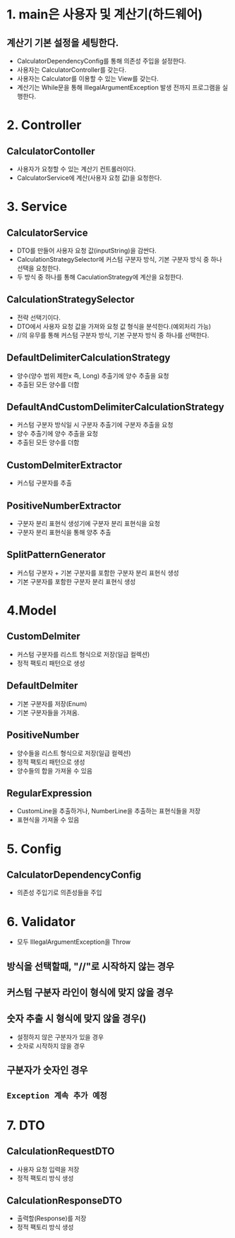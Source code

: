 # 1. main은 사용자 및 계산기(하드웨어)

## 계산기 기본 설정을 세팅한다.

- CalculatorDependencyConfig를 통해 의존성 주입을 설정한다.
- 사용자는 CalculatorController를 갖는다.
- 사용자는 Calculator를 이용할 수 있는 View를 갖는다.
- 계산기는 While문을 통해 IllegalArgumentException 발생 전까지 프로그램을 실행한다.

# 2. Controller

## CalculatorContoller

- 사용자가 요청할 수 있는 계산기 컨트롤러이다.
- CalculatorService에 계산(사용자 요청 값)을 요청한다.

# 3. Service

## CalculatorService

- DTO를 만들어 사용자 요청 값(inputString)을 감싼다.
- CalculationStrategySelector에 커스텀 구분자 방식, 기본 구분자 방식 중 하나 선택을 요청한다.
- 두 방식 중 하나를 통해 CaculationStrategy에 계산을 요청한다.

## CalculationStrategySelector

- 전략 선택기이다.
- DTO에서 사용자 요청 값을 가져와 요청 값 형식을 분석한다.(예외처리 가능)
- //의 유무를 통해 커스텀 구분자 방식, 기본 구분자 방식 중 하나를 선택한다.

## DefaultDelimiterCalculationStrategy

- 양수(양수 범위 제한x 즉, Long) 추출기에 양수 추출을 요청
- 추출된 모든 양수를 더함

## DefaultAndCustomDelimiterCalculationStrategy

- 커스텀 구분자 방식일 시 구분자 추출기에 구분자 추출을 요청
- 양수 추출기에 양수 추출을 요청
- 추출된 모든 양수를 더함

## CustomDelmiterExtractor

- 커스텀 구분자를 추출

## PositiveNumberExtractor

- 구분자 분리 표현식 생성기에 구분자 분리 표현식을 요청
- 구분자 분리 표현식을 통해 양추 추출

## SplitPatternGenerator

- 커스텀 구분자 + 기본 구분자를 포함한 구분자 분리 표현식 생성
- 기본 구분자를 포함한 구분자 분리 표현식 생성

# 4.Model

## CustomDelmiter

- 커스텀 구분자를 리스트 형식으로 저장(일급 컬렉션)
- 정적 팩토리 패턴으로 생성

## DefaultDelmiter

- 기본 구분자를 저장(Enum)
- 기본 구분자들을 가져옴.

## PositiveNumber

- 양수들을 리스트 형식으로 저장(일급 컬렉션)
- 정적 팩토리 패턴으로 생성
- 양수들의 합을 가져올 수 있음

## RegularExpression

- CustomLine을 추출하거나, NumberLine을 추출하는 표현식들을 저장
- 표현식을 가져올 수 있음

# 5. Config

## CalculatorDependencyConfig

- 의존성 주입기로 의존성들을 주입

# 6. Validator

- 모두 IllegalArgumentException을 Throw

## 방식을 선택할때, "//"로 시작하지 않는 경우

## 커스텀 구분자 라인이 형식에 맞지 않을 경우

## 숫자 추출 시 형식에 맞지 않을 경우()

- 설정하지 않은 구분자가 있을 경우
- 숫자로 시작하지 않을 경우

## 구분자가 숫자인 경우

## `Exception 계속 추가 예정`

# 7. DTO

## CalculationRequestDTO

- 사용자 요청 입력을 저장
- 정적 팩토리 방식 생성

## CalculationResponseDTO

- 출력할(Response)를 저장
- 정적 팩토리 방식 생성